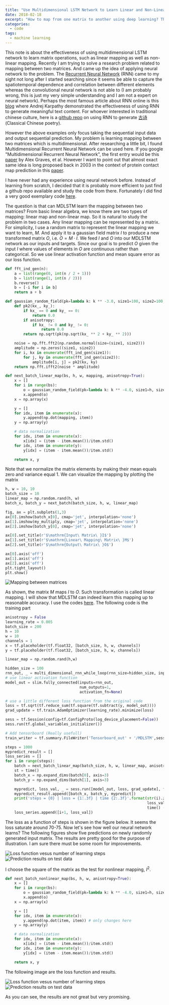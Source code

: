 ```yaml
---
title: "Use Multidimensional LSTM Network to Learn Linear and Non-Linear Mapping"
date: 2018-02-18
excerpt: "How to map from one matrix to another using deep learning? This note is about the effectiveness of using multidimensional LSTM network to learn matrix operations, such as linear mapping as well as non-linear mapping. Recently I am trying to solve a research problem related to mapping between two matrices. And came up the idea of applying neural network to the problem. The Recurrent Neural Network (RNN) came to my sight not long after I started searching"
categories:
  - code
tags:
  - machine learning
---
```


This note is about the effectiveness of using multidimensional LSTM network to learn matrix operations, such as linear mapping as well as non-linear mapping. Recently I am trying to solve a research problem related to mapping between two matrices. And came up the idea of applying neural network to the problem. The [Recurrent Neural Network](https://en.wikipedia.org/wiki/Recurrent_neural_network) (RNN) came to my sight not long after I started searching since it seems be able to capture the spatiotemporal dependence and correlation between different elements whereas the convolutional neural network is not able to (I am probably wrong, this is just my very simple understanding and I am not a expert on neural network). Perhaps the most famous article about RNN online is this [blog](http://karpathy.github.io/2015/05/21/rnn-effectiveness/) where Andrej Karpathy demonstrated the effectiveness of using RNN to generate meaningful text content. For whoever interested in traditional chinese culture, here is a [github repo](https://github.com/jinfagang/tensorflow_poems) on using RNN to generate [古诗](https://en.wikipedia.org/wiki/Classical_Chinese_poetry) (Classical Chinese poetry).

However the above examples only focus taking the sequential input data and output sequential prediction. My problem is learning mapping between two matrices which is multidimensional. After researching a little bit, I found Multidimensional Recurrent Neural Network can be used here. If you google "Multidimensional Recurrent Neural Network", the first entry would be this [paper](https://arxiv.org/pdf/0705.2011.pdf) by Alex Graves, et al. However I want to point out that almost exact same idea is long proposed back in 2003 in the context of protein contact map prediction in this [paper](http://www.jmlr.org/papers/v4/baldi03a.html).

I have never had any experience using neural network before. Instead of learning from scratch, I decided that it is probably more efficient to just find a github repo available and study the code from there. Fortunately I did find a very good exemplary code [here](https://github.com/philipperemy/tensorflow-multi-dimensional-lstm).

The question is that can MDLSTM learn the mapping between two matrices? From basic linear algebra, we know there are two types of mapping: linear map and non-linear map. So it is natural to study the problem in two cases. Any linear mapping can be represented by a matrix. For simplicity, I use a random matrix to represent the linear mapping we want to learn, $M$. And apply it to a gaussian field matrix $I$ to produce a new transformed matrix $O$, i.e. $O = M\cdot I$. We feed $I$ and $O$ into our MDLSTM network as our inputs and targets. Since our goal is to predict $O$ given the input $I$ where values of elements in $O$ are continuous rather than categorical. So we use linear activation function and mean square error as our loss function.

```python
def fft_ind_gen(n):
    a = list(range(0, int(n / 2 + 1)))
    b = list(range(1, int(n / 2)))
    b.reverse()
    b = [-i for i in b]
    return a + b

def gaussian_random_field(pk=lambda k: k ** -3.0, size1=100, size2=100, anisotropy=True):
    def pk2(kx_, ky_):
        if kx_ == 0 and ky_ == 0:
            return 0.0
        if anisotropy:
            if kx_ != 0 and ky_ != 0:
                return 0.0
        return np.sqrt(pk(np.sqrt(kx_ ** 2 + ky_ ** 2)))

    noise = np.fft.fft2(np.random.normal(size=(size1, size2)))
    amplitude = np.zeros((size1, size2))
    for i, kx in enumerate(fft_ind_gen(size1)):
        for j, ky in enumerate(fft_ind_gen(size2)):
            amplitude[i, j] = pk2(kx, ky)
    return np.fft.ifft2(noise * amplitude)

def next_batch_linear_map(bs, h, w, mapping, anisotropy=True):
    x = []
    for i in range(bs):
        o = gaussian_random_field(pk=lambda k: k ** -4.0, size1=h, size2=w, anisotropy=anisotropy).real
        x.append(o)
    x = np.array(x)

    y = []
    for idx, item in enumerate(x):
        y.append(np.dot(mapping, item))
    y = np.array(y)

    # data normalization
    for idx, item in enumerate(x):
        x[idx] = (item - item.mean())/item.std()
    for idx, item in enumerate(y):
        y[idx] = (item - item.mean())/item.std()

    return x, y
```

Note that we normalize the matrix elements by making their mean equals zero and variance equal 1. We can visualize the mapping by plotting the matrix

```python
h, w = 10, 10
batch_size = 10
linear_map = np.random.rand(h, w)
batch_x, batch_y = next_batch(batch_size, h, w, linear_map)

fig, ax = plt.subplots(1,3)
ax[0].imshow(batch_x[0], cmap='jet', interpolation='none')
ax[1].imshow(my_multiply, cmap='jet', interpolation='none')
ax[2].imshow(batch_y[0], cmap='jet', interpolation='none')

ax[0].set_title(r'$\mathrm{Input\ Matrix\ }I$')
ax[1].set_title(r'$\mathrm{Linear\ Mapping\ Matrix\ }M$')
ax[2].set_title(r'$\mathrm{Output\ Matrix\ }O$')

ax[0].axis('off')
ax[1].axis('off')
ax[2].axis('off')
plt.tight_layout()
plt.show()
```

![Mapping between matrices](https://i.imgur.com/povo0Dy.png)

As shown, the matrix $M$ maps $I$ to $O$. Such transformation is called linear mapping. I will show that MDLSTM can indeed learn this mapping up to reasonable accuracy. I use the codes [here](https://github.com/philipperemy/tensorflow-multi-dimensional-lstm). The following code is the training part

```python
anisotropy = False
learning_rate = 0.005
batch_size = 200
h = 10
w = 10
channels = 1
x = tf.placeholder(tf.float32, [batch_size, h, w, channels])
y = tf.placeholder(tf.float32, [batch_size, h, w, channels])

linear_map = np.random.rand(h,w)

hidden_size = 100
rnn_out, _ = multi_dimensional_rnn_while_loop(rnn_size=hidden_size, input_data=x, sh=[1, 1])
# use linear activation function
model_out = slim.fully_connected(inputs=rnn_out,
                                 num_outputs=1,
                                 activation_fn=None)

# use a little different loss function from the original code
loss = tf.sqrt(tf.reduce_sum(tf.square(tf.subtract(y, model_out))))
grad_update = tf.train.AdamOptimizer(learning_rate).minimize(loss)

sess = tf.Session(config=tf.ConfigProto(log_device_placement=False))
sess.run(tf.global_variables_initializer())

# Add tensorboard (Really usefull)
train_writer = tf.summary.FileWriter('Tensorboard_out' + '/MDLSTM',sess.graph)

steps = 1000
mypredict_result = []
loss_series = []
for i in range(steps):
    batch = next_batch_linear_map(batch_size, h, w, linear_map, anisotropy)
    st = time()
    batch_x = np.expand_dims(batch[0], axis=3)
    batch_y = np.expand_dims(batch[1], axis=3)

    mypredict, loss_val, _ = sess.run([model_out, loss, grad_update], feed_dict={x: batch_x, y: batch_y})
    mypredict_result.append([batch_x, batch_y, mypredict])
    print('steps = {0} | loss = {1:.3f} | time {2:.3f}'.format(str(i).zfill(3),
                                                               loss_val,
                                                               time() - st))
    loss_series.append([i+1, loss_val])
```

The loss as a function of steps is shown in the figure below. It seems the loss saturate around 70-75. Now let's see how well our neural network learns? The following figures show five predictions on newly randomly generated input matrix. The results are pretty good for the purpose of illustration. I am sure there must be some room for improvements.

![Loss function vesus number of learning steps](https://i.imgur.com/vIPYaqC.png)
![Prediction results on test data](https://i.imgur.com/XE9gkzl.jpg)

I choose the square of the matrix as the test for nonlinear mapping, $I^{2}$.

```python
def next_batch_nonlinear_map(bs, h, w, anisotropy=True):
    x = []
    for i in range(bs):
        o = gaussian_random_field(pk=lambda k: k ** -4.0, size1=h, size2=w, anisotropy=anisotropy).real
        x.append(o)
    x = np.array(x)

    y = []
    for idx, item in enumerate(x):
        y.append(np.dot(item, item)) # only changes here
    y = np.array(y)

    # data normalization
    for idx, item in enumerate(x):
        x[idx] = (item - item.mean())/item.std()
    for idx, item in enumerate(y):
        y[idx] = (item - item.mean())/item.std()

    return x, y
```

The following image are the loss function and results.

![Loss function vesus number of learning steps](https://i.imgur.com/EqUfOof.png)
![Prediction results on test data](https://i.imgur.com/X60x1Mi.jpg)

As you can see, the results are not great but very promising.

